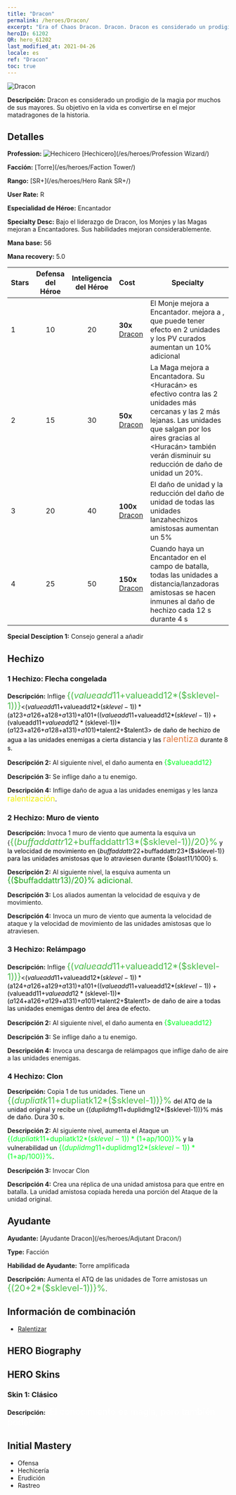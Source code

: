 ```yaml
---
title: "Dracon"
permalink: /heroes/Dracon/
excerpt: "Era of Chaos Dracon. Dracon. Dracon es considerado un prodigio de la magia por muchos de sus mayores. Su objetivo en la vida es convertirse en el mejor matadragones de la historia."
heroID: 61202
QR: hero_61202
last_modified_at: 2021-04-26
locale: es
ref: "Dracon"
toc: true
---
```

  ![Dracon](/images/h/h_Dracon.jpg)

 **Descripción:** Dracon es considerado un prodigio de la magia por muchos de sus mayores. Su objetivo en la vida es convertirse en el mejor matadragones de la historia.
## Detalles
 **Profession:** ![Hechicero](/images/h/h_prof_15.png)  [Hechicero](/es/heroes/Profession Wizard/)

 **Facción:** [Torre](/es/heroes/Faction Tower/)

 **Rango:** [SR+](/es/heroes/Hero Rank SR+/)

 **User Rate:** R

 **Especialidad de Héroe:** Encantador

 **Specialty Desc:** Bajo el liderazgo de Dracon, los Monjes y las Magas mejoran a Encantadores. Sus habilidades mejoran considerablemente.

 **Mana base:** 56

 **Mana recovery:** 5.0


  | Stars | Defensa del Héroe | Inteligencia del Héroe | Cost |     Specialty     |
  |---------|:---------------:|:---------------:|:--|--------------------|
  |    1    | 10 | 20 | **30x** [Dracon](/ItemsES/her_387/) | El Monje mejora a Encantador. <Plegaria> mejora a <Plegaria experta>, que puede tener efecto en 2 unidades y los PV curados aumentan un 10% adicional |
  |    2    | 15 | 30 | **50x** [Dracon](/ItemsES/her_387/) | La Maga mejora a Encantadora. Su <Huracán> es efectivo contra las 2 unidades más cercanas y las 2 más lejanas. Las unidades que salgan por los aires gracias al <Huracán> también verán disminuir su reducción de daño de unidad un 20%. |
  |    3    | 20 | 40 | **100x** [Dracon](/ItemsES/her_387/) | El daño de unidad y la reducción del daño de unidad de todas las unidades lanzahechizos amistosas aumentan un 5% |
  |    4    | 25 | 50 | **150x** [Dracon](/ItemsES/her_387/) | Cuando haya un Encantador en el campo de batalla, todas las unidades a distancia/lanzadoras amistosas se hacen inmunes al daño de hechizo cada 12 s durante 4 s |

 **Special Desciption 1:** Consejo general a añadir

## Hechizo
### 1 Hechizo: Flecha congelada
 **Descripción:** Inflige <span style="color: #48b946;font-size:20px">{($valueadd11+$valueadd12*($sklevel-1))}</span><span style="color: black"><($valueadd11+$valueadd12*($sklevel-1))*($a123+$a126+$a128+$a131)+$a101+(($valueadd11+$valueadd12*($sklevel-1))+($valueadd11+$valueadd12*($sklevel-1))*($a123+$a126+$a128+$a131)+$a101)*$talent2+$talent3> de daño de hechizo de agua a las unidades enemigas a cierta distancia y las <span style="color: #e07c44;font-size:20px">ralentiza</span><span style="color: black"> durante 8 s.

 **Descripción 2:** Al siguiente nivel, el daño aumenta en <span style="color: #00ff22;font-size:16px">{$valueadd12}</span><span style="color: black">

 **Descripción 3:** Se inflige daño a tu enemigo.

 **Descripción 4:** Inflige daño de agua a las unidades enemigas y les lanza <span style="color: #f0f000;font-size:18px">ralentización</span><span style="color: black">.

### 2 Hechizo: Muro de viento
 **Descripción:** Invoca 1 muro de viento que aumenta la esquiva un {<span style="color: #48b946;font-size:20px">{($buffaddattr12+$buffaddattr13*($sklevel-1))/20}%</span><span style="color: black"> y la velocidad de movimiento en {$buffaddattr22+$buffaddattr23*($sklevel-1)} para las unidades amistosas que lo atraviesen durante {$olast11/1000} s.

 **Descripción 2:** Al siguiente nivel, la esquiva aumenta un <span style="color: #1ca216;font-size:18px">{($buffaddattr13)/20}% adicional.</span><span style="color: black">

 **Descripción 3:** Los aliados aumentan la velocidad de esquiva y de movimiento.

 **Descripción 4:** Invoca un muro de viento que aumenta la velocidad de ataque y la velocidad de movimiento de las unidades amistosas que lo atraviesen.

### 3 Hechizo: Relámpago
 **Descripción:** Inflige <span style="color: #48b946;font-size:20px">{($valueadd11+$valueadd12*($sklevel-1))}</span><span style="color: black"><($valueadd11+$valueadd12*($sklevel-1))*($a124+$a126+$a129+$a131)+$a101+(($valueadd11+$valueadd12*($sklevel-1))+($valueadd11+$valueadd12*($sklevel-1))*($a124+$a126+$a129+$a131)+$a101)*$talent2+$talent1> de daño de aire a todas las unidades enemigas dentro del área de efecto.

 **Descripción 2:** Al siguiente nivel, el daño aumenta en <span style="color: #00ff22;font-size:16px">{$valueadd12}</span><span style="color: black">

 **Descripción 3:** Se inflige daño a tu enemigo.

 **Descripción 4:** Invoca una descarga de relámpagos que inflige daño de aire a las unidades enemigas.

### 4 Hechizo: Clon
 **Descripción:** Copia 1 de tus unidades. Tiene un <span style="color: #48b946;font-size:20px">{($dupliatk11+$dupliatk12*($sklevel-1))}%</span><span style="color: black"> del ATQ de la unidad original y recibe un {($duplidmg11+$duplidmg12*($sklevel-1))}% más de daño. Dura 30 s.

 **Descripción 2:** Al siguiente nivel, aumenta el Ataque un <span style="color: #00ff22;font-size:16px">{($dupliatk11+$dupliatk12*($sklevel-1))*(1+$ap/100)}%</span><span style="color: black"> y la vulnerabilidad un <span style="color: #00ff22;font-size:16px">{($duplidmg11+$duplidmg12*($sklevel-1))*(1+$ap/100)}%</span><span style="color: black">.

 **Descripción 3:** Invocar Clon

 **Descripción 4:** Crea una réplica de una unidad amistosa para que entre en batalla. La unidad amistosa copiada hereda una porción del Ataque de la unidad original.


## Ayudante

 **Ayudante:**  [Ayudante Dracon](/es/heroes/Adjutant Dracon/) 

 **Type:**  Facción 

 **Habilidad de Ayudante:**  Torre amplificada 

 **Descripción:** Aumenta el ATQ de las unidades de Torre amistosas un <span style="color: #48b946;font-size:20px">{(20+2*($sklevel-1))}%</span><span style="color: black">.

## Información de combinación

* [Ralentizar](/es/combination/Ralentizar/) 

## HERO Biography

## HERO Skins
### Skin 1: **Clásico**

 **Descripción:** <span style="color: #ffffff;font-size:20px">¡El conocimiento es magia, pero también poder!</span>



## Initial Mastery
   - Ofensa
   - Hechicería
   - Erudición
   - Rastreo
